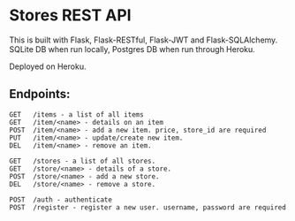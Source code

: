 # Stores REST API

This is built with Flask, Flask-RESTful, Flask-JWT and Flask-SQLAlchemy.
SQLite DB when run locally, Postgres DB when run through Heroku.

Deployed on Heroku.

## Endpoints:
```
GET   /items - a list of all items
GET   /item/<name> - details on an item
POST  /item/<name> - add a new item. price, store_id are required
PUT   /item/<name> - update/create new item. 
DEL   /item/<name> - remove an item.

GET   /stores - a list of all stores.
GET   /store/<name> - details of a store.
POST  /store/<name> - add a new store. 
DEL   /store/<name> - remove a store.

POST  /auth - authenticate
POST  /register - register a new user. username, password are required
```
